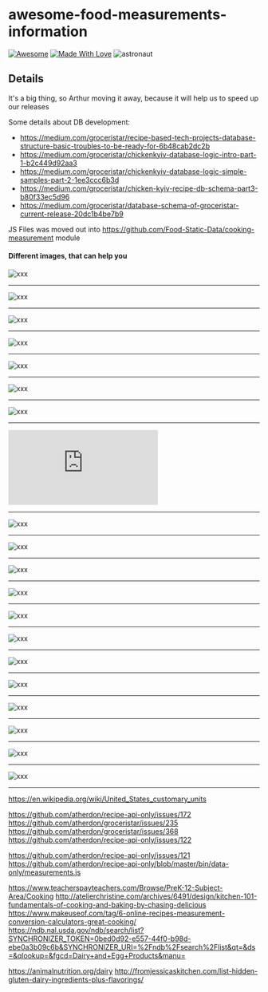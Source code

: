 # awesome-food-measurements-information

[![Awesome](https://cdn.rawgit.com/sindresorhus/awesome/d7305f38d29fed78fa85652e3a63e154dd8e8829/media/badge.svg)](https://github.com/ChickenKyiv/awesome-food-measurements-information) [![Made With Love](https://img.shields.io/badge/Made%20With-Love-orange.svg)](https://github.com/ChickenKyiv/awesome-food-measurements-information)
![astronaut](https://raw.githubusercontent.com/GroceriStar/creative/master/website-illustrations/astronaut.svg?sanitize=true)




## Details
It's a big thing, so Arthur moving it away, because it will help us to speed up our releases

Some details about DB development: 
- https://medium.com/groceristar/recipe-based-tech-projects-database-structure-basic-troubles-to-be-ready-for-6b48cab2dc2b
- https://medium.com/groceristar/chickenkyiv-database-logic-intro-part-1-b2c449d92aa3
- https://medium.com/groceristar/chickenkyiv-database-logic-simple-samples-part-2-1ee3ccc6b3d
- https://medium.com/groceristar/chicken-kyiv-recipe-db-schema-part3-b80f33ec5d96
- https://medium.com/groceristar/database-schema-of-groceristar-current-release-20dc1b4be7b9


JS Files was moved out into https://github.com/Food-Static-Data/cooking-measurement module


#### Different images, that can help you

![xxx](https://github.com/ChickenKyiv/awesome-food-measurements-information/blob/master/images/0b594c69703a61374b1d8b1b0785f601.jpg)

---

![xxx](https://github.com/ChickenKyiv/awesome-food-measurements-information/blob/master/images/21abf655ccaa80546446ace72abf3cdf.jpg)

---


![xxx](https://github.com/ChickenKyiv/awesome-food-measurements-information/blob/master/images/281688d69abd9d264b09ec260c249720.jpg)

---


![xxx](https://github.com/ChickenKyiv/awesome-food-measurements-information/blob/master/images/3a572313ecb094eec4b26d5b599189c0.jpg)

---


![xxx](https://github.com/ChickenKyiv/awesome-food-measurements-information/blob/master/images/418e3975b7da67b3f1295a5a1a76c77c--measurement-chart-measurement-conversions.jpg)

---


![xxx](https://github.com/ChickenKyiv/awesome-food-measurements-information/blob/master/images/76e06dd058b266f1c987f5bd1fac8939.jpg)

---


![xxx](https://github.com/ChickenKyiv/awesome-food-measurements-information/blob/master/images/SpiceconversionChart.jpeg)

---


![xxx](https://github.com/ChickenKyiv/awesome-food-measurements-information/blob/master/images/WeightsMeasures_US-Metric.pdf)

---


![xxx](https://github.com/ChickenKyiv/awesome-food-measurements-information/blob/master/images/b213e4aad53620f4a31c4d65db8df23b.jpg)

---


![xxx](https://github.com/ChickenKyiv/awesome-food-measurements-information/blob/master/images/bakingchart.jpg)

---


![xxx](https://github.com/ChickenKyiv/awesome-food-measurements-information/blob/master/images/c7cddf12c4969f80c77cd23d6d38243c.jpg)

---


![xxx](https://github.com/ChickenKyiv/awesome-food-measurements-information/blob/master/images/cooking-guide-apron-cu-cooking-times.jpg)

---


![xxx](https://github.com/ChickenKyiv/awesome-food-measurements-information/blob/master/images/cookingconversionchart.png)

---


![xxx](https://github.com/ChickenKyiv/awesome-food-measurements-information/blob/master/images/dfcd761342daa95bd1dab8c53f6c1bf7.jpg)

---


![xxx](https://github.com/ChickenKyiv/awesome-food-measurements-information/blob/master/images/ed184c6dd8137594b7eca95ae14862ae.jpg)

---


![xxx](https://github.com/ChickenKyiv/awesome-food-measurements-information/blob/master/images/f11f7d02168764c378bc01cfe6ae25ae.jpg)

---


![xxx](https://github.com/ChickenKyiv/awesome-food-measurements-information/blob/master/images/f980e9e6295b010b466b1f9e3c6bc86a--cooking-measurements-cooking-recipes.jpg)

---


![xxx](https://github.com/ChickenKyiv/awesome-food-measurements-information/blob/master/images/icon-measurements.jpg)

---


![xxx](https://github.com/ChickenKyiv/awesome-food-measurements-information/blob/master/images/spice-gm-to-ounces-chart.jpg)

---


![xxx](https://github.com/ChickenKyiv/awesome-food-measurements-information/blob/master/images/tableequivmeas.jpg)

---

https://en.wikipedia.org/wiki/United_States_customary_units


https://github.com/atherdon/recipe-api-only/issues/172
https://github.com/atherdon/groceristar/issues/235
https://github.com/atherdon/groceristar/issues/368
https://github.com/atherdon/recipe-api-only/issues/122

https://github.com/atherdon/recipe-api-only/issues/121
https://github.com/atherdon/recipe-api-only/blob/master/bin/data-only/measurements.js

https://www.teacherspayteachers.com/Browse/PreK-12-Subject-Area/Cooking
http://atelierchristine.com/archives/6491/design/kitchen-101-fundamentals-of-cooking-and-baking-by-chasing-delicious
https://www.makeuseof.com/tag/6-online-recipes-measurement-conversion-calculators-great-cooking/
https://ndb.nal.usda.gov/ndb/search/list?SYNCHRONIZER_TOKEN=0bed0d92-e557-44f0-b98d-ebe0a3b09c6b&SYNCHRONIZER_URI=%2Fndb%2Fsearch%2Flist&qt=&ds=&qlookup=&fgcd=Dairy+and+Egg+Products&manu=

https://animalnutrition.org/dairy
http://fromjessicaskitchen.com/list-hidden-gluten-dairy-ingredients-plus-flavorings/
